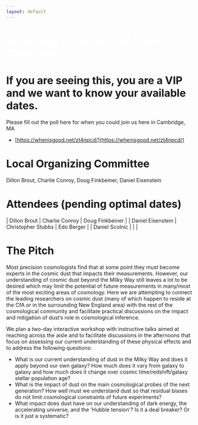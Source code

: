 ```yaml
---
layout: default
---
```


# <span style="color:white">Workshop on the Role of Dust In Cosmology</span>

# If you are seeing this, you are a VIP and we want to know your available dates.

Please fill out the poll here for when you could join us here in Cambridge, MA
* [https://whenisgood.net/zt4npcd/](https://whenisgood.net/zt4npcd/)

# Local Organizing Committee

Dillon Brout, Charlie Conroy, Doug Finkbeiner, Daniel Eisenstein

# Attendees (pending optimal dates)

| Dillon Brout  | Charlie Conroy | Doug Finkbeiner  |
| Daniel Eisenstein | Christopher Stubbs   | Edo Berger  |
| Daniel Scolnic    |       |    |

# The Pitch
Most precision cosmologists find that at some point they must become experts in the cosmic dust that impacts their measurements. However, our understanding of cosmic dust beyond the Milky Way still leaves a lot to be desired which may limit the potential of future measurements in many/most of the most exciting areas of cosmology. Here we are attempting to connect the leading researchers on cosmic dust (many of which happen to reside at the CfA or in the surrounding New England area) with the rest of the cosmological community and facilitate practical discussions on the impact and mitigation of dust’s role in cosmological inference.

We plan a two-day interactive workshop with instructive talks aimed at reaching across the aisle and to facilitate discussions in the afternoons that focus on assessing our current understanding of these physical effects and to address the following questions:
* What is our current understanding of dust in the Milky Way and does it apply beyond our own galaxy? How much does it vary from galaxy to galaxy and how much does it change over cosmic time/redshift/galaxy stellar population age?
* What is the impact of dust on the main cosmological probes of the next generation? How well must we understand dust so that residual biases do not limit cosmological constraints of future experiments?
* What impact does dust have on our understanding of dark energy, the accelerating universe, and the 'Hubble tension'? Is it a deal breaker? Or is it just a systematic?

